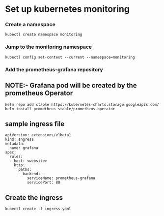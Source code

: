 # Set up kubernetes monitoring #


### Create a namespace
`kubectl create namespace monitoring`


### Jump to the monitoring namespace
`kubectl config set-context --current --namespace=monitoring`

### Add the prometheus-grafana repository

## NOTE:- Grafana pod will be created by the prometheus Operator

`helm repo add stable https://kubernetes-charts.storage.googleapis.com/`
`helm install prometheus stable/prometheus-operator`

## sample ingress file
```
apiVersion: extensions/v1beta1
kind: Ingress
metadata:
  name: grafana
spec:
  rules:
  - host: <website>
    http:
      paths:
      - backend:
          serviceName: prometheus-grafana
          servicePort: 80
```
## Create the ingress

`kubectl create -f ingress.yaml`
